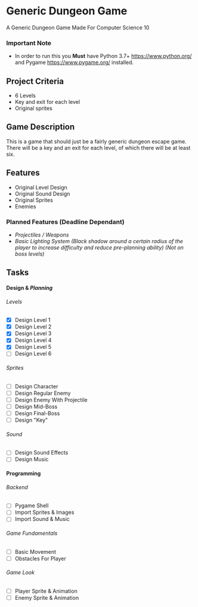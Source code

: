 # Generic Dungeon Game
A Generic Dungeon Game Made For Computer Science 10

### Important Note
 - In order to run this you **Must** have Python 3.7+ https://www.python.org/ and Pygame https://www.pygame.org/ installed.

## Project Criteria
 - 6 Levels
 - Key and exit for each level
 - Original sprites

 ## Game Description
 This is a game that should just be a fairly generic dungeon escape game.
 There will be a key and an exit for each level, of which there will be at least six.
 
 ## Features
 - Original Level Design
 - Original Sound Design
 - Original Sprites
 - Enemies
 
 ### Planned Features (Deadline Dependant)
  - *Projectiles / Weapons*
  - *Basic Lighting System (Black shadow around a certain radius of the player to increase difficulty and reduce pre-planning ability) (Not on boss levels)*
	
## Tasks
#### Design & *Planning*
###### Levels
 - [x] Design Level 1
 - [x] Design Level 2
 - [x] Design Level 3
 - [x] Design Level 4
 - [x] Design Level 5
 - [ ] Design Level 6
 
###### Sprites
 - [ ] Design Character
 - [ ] Design Regular Enemy
 - [ ] Design Enemy With Projectile
 - [ ] Design Mid-Boss
 - [ ] Design Final-Boss
 - [ ] Design "Key"
 
###### Sound
 - [ ] Design Sound Effects
 - [ ] Design Music
 
#### Programming
###### Backend
 - [ ] Pygame Shell
 - [ ] Import Sprites & Images
 - [ ] Import Sound & Music
###### Game Fundamentals
 - [ ] Basic Movement
 - [ ] Obstacles For Player
###### Game Look
 - [ ] Player Sprite & Animation
 - [ ] Enemy Sprite & Animation
